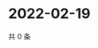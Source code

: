 # 2022-02-19

共 0 条

<!-- BEGIN WEIBO -->
<!-- 最后更新时间 Sat Feb 19 2022 09:50:33 GMT+0800 (China Standard Time) -->

<!-- END WEIBO -->
